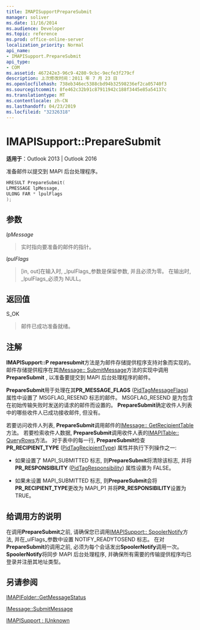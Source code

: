 ```yaml
---
title: IMAPISupportPrepareSubmit
manager: soliver
ms.date: 11/16/2014
ms.audience: Developer
ms.topic: reference
ms.prod: office-online-server
localization_priority: Normal
api_name:
- IMAPISupport.PrepareSubmit
api_type:
- COM
ms.assetid: 467242e3-96c9-4280-9cbc-9ecfe3f279cf
description: 上次修改时间：2011 年 7 月 23 日
ms.openlocfilehash: 738eb346ec5388cbd94b32598236ef2ca05740f3
ms.sourcegitcommit: 8fe462c32b91c87911942c188f3445e85a54137c
ms.translationtype: MT
ms.contentlocale: zh-CN
ms.lasthandoff: 04/23/2019
ms.locfileid: "32326318"
---
```

# <a name="imapisupportpreparesubmit"></a>IMAPISupport::PrepareSubmit

  
  
**适用于**：Outlook 2013 | Outlook 2016 
  
准备邮件以提交到 MAPI 后台处理程序。
  
```cpp
HRESULT PrepareSubmit(
LPMESSAGE lpMessage,
ULONG FAR * lpulFlags
);
```

## <a name="parameters"></a>参数

 _lpMessage_
  
> 实时指向要准备的邮件的指针。
    
 _lpulFlags_
  
> [in, out]在输入时, _lpulFlags_参数是保留参数, 并且必须为零。 在输出时, _lpulFlags_必须为 NULL。 
    
## <a name="return-value"></a>返回值

S_OK 
  
> 邮件已成功准备就绪。
    
## <a name="remarks"></a>注解

**IMAPISupport::P reparesubmit**方法是为邮件存储提供程序支持对象而实现的。 邮件存储提供程序在其[IMessage:: SubmitMessage](imessage-submitmessage.md)方法的实现中调用**PrepareSubmit** , 以准备要提交到 MAPI 后台处理程序的邮件。 
  
 **PrepareSubmit**用于处理在其**PR_MESSAGE_FLAGS** ([PidTagMessageFlags](pidtagmessageflags-canonical-property.md)) 属性中设置了 MSGFLAG_RESEND 标志的邮件。 MSGFLAG_RESEND 是为包含在初始传输失败时发送的请求的邮件而设置的。 **PrepareSubmit**确定收件人列表中的哪些收件人已成功接收邮件, 但没有。 
  
若要访问收件人列表, **PrepareSubmit**调用邮件的[IMessage:: GetRecipientTable](imessage-getrecipienttable.md)方法。 若要检索收件人数据, **PrepareSubmit**调用收件人表的[IMAPITable:: QueryRows](imapitable-queryrows.md)方法。 对于表中的每一行, **PrepareSubmit**检查**PR_RECIPIENT_TYPE** ([PidTagRecipientType](pidtagrecipienttype-canonical-property.md)) 属性并执行下列操作之一:
  
- 如果设置了 MAPI_SUBMITTED 标志, 则**PrepareSubmit**将清除该标志, 并将**PR_RESPONSIBILITY** ([PidTagResponsibility](pidtagresponsibility-canonical-property.md)) 属性设置为 FALSE。
    
- 如果未设置 MAPI_SUBMITTED 标志, 则**PrepareSubmit**会将**PR_RECIPIENT_TYPE**更改为 MAPI_P1 并将**PR_RESPONSIBILITY**设置为 TRUE。 
    
## <a name="notes-to-callers"></a>给调用方的说明

在调用**PrepareSubmit**之前, 请确保您已调用[IMAPISupport:: SpoolerNotify](imapisupport-spoolernotify.md)方法, 并在_ulFlags_参数中设置 NOTIFY_READYTOSEND 标志。 在对**PrepareSubmit**的调用之前, 必须为每个会话发出**SpoolerNotify**调用一次。 **SpoolerNotify**将同步 MAPI 后台处理程序, 并确保所有需要的传输提供程序均已登录并注册其地址类型。 
  
## <a name="see-also"></a>另请参阅



[IMAPIFolder::GetMessageStatus](imapifolder-getmessagestatus.md)
  
[IMessage::SubmitMessage](imessage-submitmessage.md)
  
[IMAPISupport : IUnknown](imapisupportiunknown.md)

